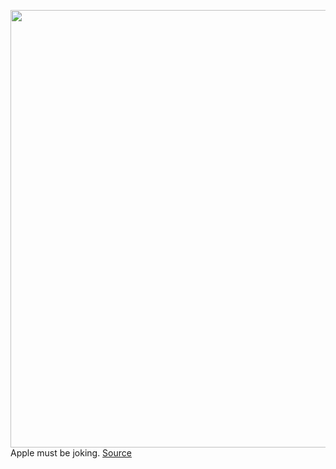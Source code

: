<img src='https://cdn.vox-cdn.com/thumbor/lCSLgGfHxLEjDL4Rv1geySnQoGY=/0x0:2200x1650/1200x675/filters:focal(1028x612:1380x964)/cdn.vox-cdn.com/uploads/chorus_image/image/70894913/sean_hollister_20220510_125041.0.jpg' width='700px' /><br/>
Apple must be joking.
<a href='https://www.theverge.com/2022/5/21/23079058/apple-self-service-iphone-repair-kit-hands-on'> Source <a/>